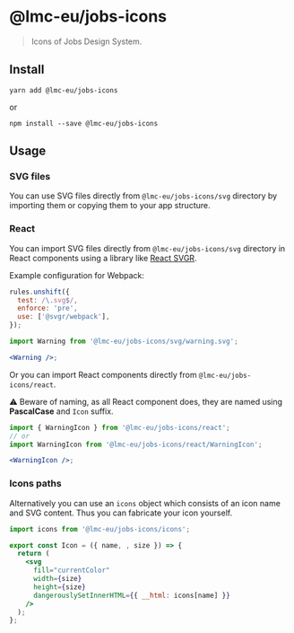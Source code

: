 # @lmc-eu/jobs-icons

> Icons of Jobs Design System.

## Install

```shell
yarn add @lmc-eu/jobs-icons
```

or

```shell
npm install --save @lmc-eu/jobs-icons
```

## Usage

### SVG files

You can use SVG files directly from `@lmc-eu/jobs-icons/svg` directory by importing them or copying them to your app structure.

### React

You can import SVG files directly from `@lmc-eu/jobs-icons/svg` directory in React components using a library like [React SVGR](https://react-svgr.com/).

Example configuration for Webpack:

```js
rules.unshift({
  test: /\.svg$/,
  enforce: 'pre',
  use: ['@svgr/webpack'],
});
```

```jsx
import Warning from '@lmc-eu/jobs-icons/svg/warning.svg';

<Warning />;
```

Or you can import React components directly from `@lmc-eu/jobs-icons/react`.

⚠️ Beware of naming, as all React component does, they are named using **PascalCase** and `Icon` suffix.

```jsx
import { WarningIcon } from '@lmc-eu/jobs-icons/react';
// or
import WarningIcon from '@lmc-eu/jobs-icons/react/WarningIcon';

<WarningIcon />;
```

### Icons paths

Alternatively you can use an `icons` object which consists of an icon name and SVG content. Thus you can fabricate your icon yourself.

```jsx
import icons from '@lmc-eu/jobs-icons/icons';

export const Icon = ({ name, , size }) => {
  return (
    <svg
      fill="currentColor"
      width={size}
      height={size}
      dangerouslySetInnerHTML={{ __html: icons[name] }}
    />
  );
};
```

